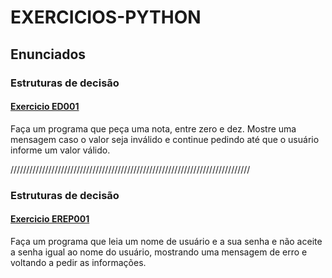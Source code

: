 # EXERCICIOS-PYTHON

## Enunciados
### Estruturas de decisão


#### [Exercicio ED001](exercicios/ED001.py)
Faça um programa que peça uma nota, entre zero e dez. 
Mostre uma mensagem caso o valor seja inválido e continue pedindo 
até que o usuário informe um valor válido.

////////////////////////////////////////////////////////////////////////////

### Estruturas de decisão

#### [Exercicio EREP001](exercicios/ERER001.py)
Faça um programa que leia um nome de usuário e a sua senha e não aceite
a senha igual ao nome do usuário, mostrando uma mensagem de erro e voltando a pedir as informações.
